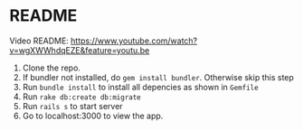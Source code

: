 # README

Video README: https://www.youtube.com/watch?v=wgXWWhdqEZE&feature=youtu.be

1. Clone the repo.
2. If bundler not installed, do `gem install bundler`. Otherwise skip this step
3. Run `bundle install` to install all depencies as shown in `Gemfile`
4. Run `rake db:create db:migrate`
5. Run `rails s` to start server
6. Go to localhost:3000 to view the app.
